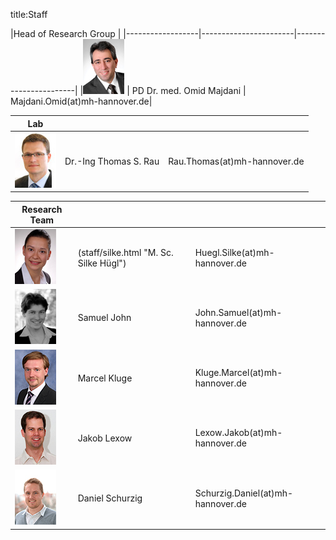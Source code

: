 title:Staff


|Head of Research Group  |
|------------------|-----------------------|-----------------------|
|![Image Omid Majdani](staff/Omid.jpg) |  PD Dr. med. Omid Majdani |  Majdani.Omid(at)mh-hannover.de|


|Lab  					|  | |
|------------------|-----------------------|-----------------------|
|![Image Thomas Rau](staff/Thomas.jpg) | Dr.-Ing Thomas S. Rau		|	Rau.Thomas(at)mh-hannover.de|	


|Research Team 			|  | |
|------------------|-----------------------|-----------------------|
|![Image Silke Hügl ](staff/Silke.jpg) | (staff/silke.html "M. Sc. Silke Hügl")	|	Huegl.Silke(at)mh-hannover.de|
|![Image Samuel John](staff/Samuel.jpg)| Samuel John			|	John.Samuel(at)mh-hannover.de|
|![Image Marcel Kluge](staff/Marcel.jpg) | Marcel Kluge		|	Kluge.Marcel(at)mh-hannover.de|
|![Image Jakob Lexow](staff/Jakob.jpg) | Jakob Lexow			|	Lexow.Jakob(at)mh-hannover.de|
|![Image Daniel Schurzig](staff/Daniel.jpg) | Daniel Schurzig	|	Schurzig.Daniel(at)mh-hannover.de|